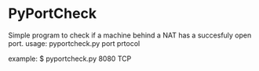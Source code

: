 # PyPortCheck
Simple program to check if a machine behind a NAT has a succesfuly open port.
usage: pyportcheck.py port prtocol

example: $ pyportcheck.py 8080 TCP

